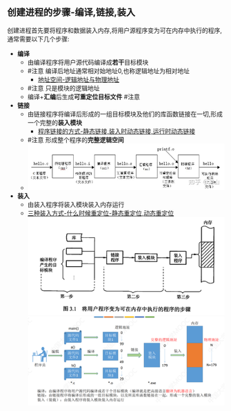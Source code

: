 ## 创建进程的步骤-编译,链接,装入
创建进程首先要将程序和数据装入内存,将用户源程序变为可在内存中执行的程序,通常需要以下几个步骤:
- **编译**
	- 由编译程序将用户源代码编译成**若干**目标模块
	- #注意 编译后地址通常相对始地址0,也称逻辑地址为相对地址
		- [地址空间-逻辑地址与物理地址](地址空间-逻辑地址与物理地址.md)
	- #注意 只是模块的逻辑地址
	- 编译+**汇编**后生成**可重定位目标文件** #注意
- **链接**
	- 由链接程序将编译后形成的一组目标模块及他们的库函数链接在一切,形成一个完整的**装入模块**
		- [程序链接的方式-静态链接,装入时动态链接,运行时动态链接](程序链接的方式-静态链接,装入时动态链接,运行时动态链接.md)
	- #注意 形成整个程序的**完整逻辑空间**
	- ![](attachments/Pasted%20image%2020220927161038.png)
- **装入**
	- 由装入程序将装入模块装入内存运行
	- [三种装入方式-什么时候重定位-静态重定位,动态重定位](三种装入方式-什么时候重定位-静态重定位,动态重定位.md)
![](attachments/Pasted%20image%2020220926192103.png)
![](attachments/Pasted%20image%2020220926194111.png)

